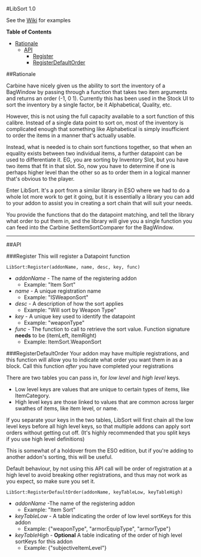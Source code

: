 #LibSort 1.0

See the [Wiki](https://github.com/wildstarnasa/LibSort/wiki) for examples

**Table of Contents**  
- [Rationale](#user-content-rationale)
    - [API](#user-content-api)
        - [Register](#user-content-register)
        - [RegisterDefaultOrder](#user-content-registerdefaultorder)

##Rationale

Carbine have nicely given us the ability to sort the inventory of a BagWindow by passing through a function that takes two item arguments and returns an order (-1, 0 1). Currently this has been used in the Stock UI to sort the inventory by a single factor, be it Alphabetical, Quality, etc.

However, this is not using the full capacity available to a sort function of this calibre. Instead of a single data point to sort on, most of the inventory is complicated enough that something like Alphabetical is simply insufficient to order the items in a manner that's actually usable.

Instead, what is needed is to chain sort functions together, so that when an equality exists between two individual items, a further datapoint can be used to differentiate it. EG, you are sorting by Inventory Slot, but you have two items that fit in that slot. So, now you have to determine if one is perhaps higher level than the other so as to order them in a logical manner that's obvious to the player.

Enter LibSort. It's a port from a similar library in ESO where we had to do a whole lot more work to get it going, but it is essentially a library you can add to your addon to assist you in creating a sort chain that will suit your needs.

You provide the functions that do the datapoint matching, and tell the library what order to put them in, and the library will give you a single function you can feed into the Carbine SetItemSortComparer for the BagWindow.

---
##API

###Register
This will register a Datapoint function
    
    LibSort:Register(addonName, name, desc, key, func)

- *addonName* - The name of the registering addon 
    + Example: "Item Sort"
- *name* - A unique registration name 
    + Example: "ISWeaponSort"
- *desc* - A description of how the sort applies 
    + Example: "Will sort by Weapon Type"
- *key* - A unique key used to identify the datapoint
    + Example: "weaponType"
- *func* - The function to call to retrieve the sort value. Function signature **needs** to be (itemLeft, itemRight)
    + Example: ItemSort.WeaponSort

###RegisterDefaultOrder
Your addon may have multiple registrations, and this function will allow you to indicate what order you want them in as a block. Call this function *after* you have completed your registrations

There are two tables you can pass in, for *low level* and *high level* keys. 

- Low level keys are values that are unique to certain types of items, like ItemCategory. 
- High level keys are those linked to values that are common across larger swathes of items, like item level, or name. 
 

If you separate your keys in the two tables, LibSort will first chain all the low level keys before all high level keys, so that multiple addons can apply sort orders without getting cut off. (It's highly recommended that you split keys if you use high level definitions) 

This is somewhat of a holdover from the ESO edition, but if you're adding to another addon's sorting, this will be useful.

Default behaviour, by not using this API call will be order of registration at a high level to avoid breaking other registrations, and thus may not work as you expect, so make sure you set it.

    LibSort:RegisterDefaultOrder(addonName, keyTableLow, keyTableHigh)

- *addonName* -The name of the registering addon
    + Example: "Item Sort"
- *keyTableLow* - A table indicating the order of low level sortKeys for this addon
    + Example: {"weaponType", "armorEquipType", "armorType"}
- *keyTableHigh* - **Optional** A table indicating of the order of high level sortKeys for this addon
    + Example: {"subjectiveItemLevel"}

